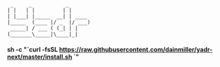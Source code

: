      _     _           _
    | |   | |         | |
    | |___| |_____  __| | ____
    |_____  (____ |/ _  |/ ___)
     _____| / ___ ( (_| | |
    (_______\_____|\____|_|


#### sh -c "\`curl -fsSL https://raw.githubusercontent.com/dainmiller/yadr-next/master/install.sh \`"
